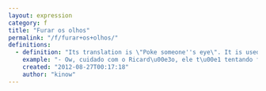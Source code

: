 ```yaml
---
layout: expression
category: f
title: "Furar os olhos"
permalink: "/f/furar+os+olhos/"
definitions:
  - definition: "Its translation is \"Poke someone''s eye\". It is used when, for instance, you have a girlfriend , and someone is trying to make out with her. Some people would write or say \"Furar os z\u00f3ios\", an even more informal way of saying it."
    example: "- Ow, cuidado com o Ricard\u00e3o, ele t\u00e1 tentando furar seus z\u00f3io!"
    created: "2012-08-27T00:17:18"
    author: "kinow"
---
```

